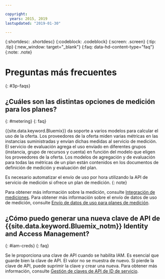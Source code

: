 ```yaml
---

copyright:
  years: 2015, 2019
lastupdated: "2019-01-30"

---
```


{:shortdesc: .shortdesc}
{:codeblock: .codeblock}
{:screen: .screen}
{:tip: .tip}
{:new_window: target="_blank"}
{:faq: data-hd-content-type="faq"}
{:note: .note}

# Preguntas más frecuentes
{: #3p-faqs}

## ¿Cuáles son las distintas opciones de medición para los planes?
{: #metering}
{: faq}

{{site.data.keyword.Bluemix}} da soporte a varios modelos para calcular el uso de la oferta. Los proveedores de la oferta miden varias métricas en las instancias suministradas y envían dichas medidas al servicio de medición. El servicio de evaluación agrega el uso enviado en diferentes grupos (instancia, grupo de recursos y cuenta) en función del modelo que eligen los proveedores de la oferta. Los modelos de agregación y de evaluación para todas las métricas de un plan están contenidos en los documentos de definición de medición y evaluación del plan.

Es necesario automatizar el envío de uso por hora utilizando la API de servicio de medición si ofrece un plan de medición.
{: note}

Para obtener más información sobre la medición, consulte [Integración de mediciones](/docs/third-party?topic=third-party-meteringintera#meteringintera). Para obtener más información sobre el envío de datos de uso de medición, consulte [Envío de datos de uso para planes de medición](/docs/third-party?topic=third-party-submitusage#submitusage).

## ¿Cómo puedo generar una nueva clave de API de {{site.data.keyword.Bluemix_notm}} Identity and Access Management?
{: #iam-creds}
{: faq}

Se le proporciona una clave de API cuando se habilita IAM. Es esencial que guarde bien la clave de API. El valor no se muestra de nuevo. Si pierde la clave de API, puede suprimir la clave y crear una nueva. Para obtener más información, consulte [Gestión de claves de API de ID de servicio](/docs/iam?topic=iam-serviceidapikeys#serviceidapikeys). 


